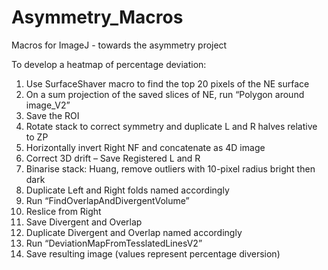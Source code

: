 # Asymmetry_Macros
Macros for ImageJ - towards the asymmetry project

To develop a heatmap of percentage deviation:
1.	Use SurfaceShaver macro to find the top 20 pixels of the NE surface
2.	On a sum projection of the saved slices of NE, run “Polygon around image_V2” 
3.	Save the ROI
4.	Rotate stack to correct symmetry and duplicate L and R halves relative to ZP
5.	Horizontally invert Right NF and concatenate as 4D image
6.	Correct 3D drift – Save Registered L and R
7.	Binarise stack: Huang, remove outliers with 10-pixel radius bright then dark
8.	Duplicate Left and Right folds named accordingly
9.	Run “FindOverlapAndDivergentVolume”
10.	Reslice from Right
11.	Save Divergent and Overlap
12.	Duplicate Divergent and Overlap named accordingly
13.	Run “DeviationMapFromTesslatedLinesV2”
14.	Save resulting image (values represent percentage diversion)


